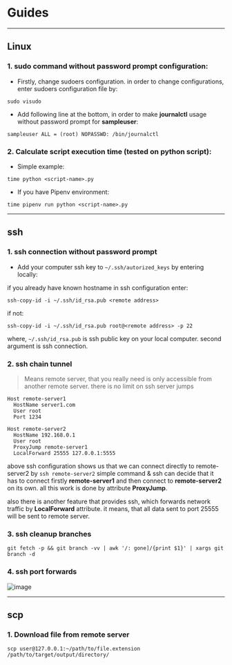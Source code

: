 # Guides

---

## Linux

### 1. sudo command without password prompt configuration:

* Firstly, change sudoers configuration. in order to change configurations, enter sudoers configuration file by:
```
sudo visudo
```

* Add following line at the bottom, in order to make **journalctl** usage without password prompt for **sampleuser**:
```
sampleuser ALL = (root) NOPASSWD: /bin/journalctl
```

### 2. Calculate script execution time (tested on python script):

* Simple example:

```
time python <script-name>.py
```

* If you have Pipenv environment:

```
time pipenv run python <script-name>.py
```

---

## ssh

### 1. ssh connection without password prompt

* Add your computer ssh key to ```~/.ssh/autorized_keys``` by entering locally:

if you already have known hostname in ssh configuration enter:

```ssh-copy-id -i ~/.ssh/id_rsa.pub <remote address>```

if not:

```ssh-copy-id -i ~/.ssh/id_rsa.pub root@<remote address> -p 22```

where, ```~/.ssh/id_rsa.pub``` is ssh public key on your local computer. second argument is ssh connection.

### 2. ssh chain tunnel

> Means remote server, that you really need is only accessible from another remote server. there is no limit on ssh server jumps

```
Host remote-server1
  HostName server1.com
  User root
  Port 1234

Host remote-server2
  HostName 192.168.0.1
  User root
  ProxyJump remote-server1
  LocalForward 25555 127.0.0.1:5555
```

above ssh configuration shows us that we can connect directly to remote-server2 by ```ssh remote-server2``` simple command & ssh can decide that it has to connect firstly **remote-server1** and then connect to **remote-server2** on its own. all this work is done by attribute **ProxyJump**.

also there is another feature that provides ssh, which forwards network traffic by **LocalForward** attribute. it means, that all data sent to port 25555 will be sent to remote server.

### 3. ssh cleanup branches

```
git fetch -p && git branch -vv | awk '/: gone]/{print $1}' | xargs git branch -d
```

### 4. ssh port forwards

![image](https://github.com/zhombie/guides/assets/26120169/0df83bf5-86c2-44bf-91ac-90989d8e9d8d)

---

## scp

### 1. Download file from remote server

```
scp user@127.0.0.1:~/path/to/file.extension /path/to/target/output/directory/
```
